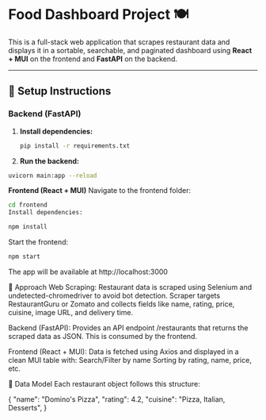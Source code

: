 # Food Dashboard Project 🍽️

This is a full-stack web application that scrapes restaurant data and displays it in a sortable, searchable, and paginated dashboard using **React + MUI** on the frontend and **FastAPI** on the backend.

---

## 🚀 Setup Instructions

### Backend (FastAPI)

1. **Install dependencies:**

   ```bash
   pip install -r requirements.txt

2. **Run the backend:**

  ```bash
  uvicorn main:app --reload
  ```

**Frontend (React + MUI)**
Navigate to the frontend folder:

```bash
cd frontend
Install dependencies:

npm install
```
Start the frontend:

```bash
npm start
```
The app will be available at http://localhost:3000

🧠 Approach
Web Scraping:
  Restaurant data is scraped using Selenium and undetected-chromedriver to avoid bot detection.
  Scraper targets RestaurantGuru or Zomato and collects fields like name, rating, price, cuisine, image URL, and delivery time.

Backend (FastAPI):
  Provides an API endpoint /restaurants that returns the scraped data as JSON. This is consumed by the frontend.

Frontend (React + MUI):
  Data is fetched using Axios and displayed in a clean MUI table with:
  Search/Filter by name
  Sorting by rating, name, price, etc.

🧱 Data Model
  Each restaurant object follows this structure:

{
  "name": "Domino's Pizza",
  "rating": 4.2,
  "cuisine": "Pizza, Italian, Desserts",
}
